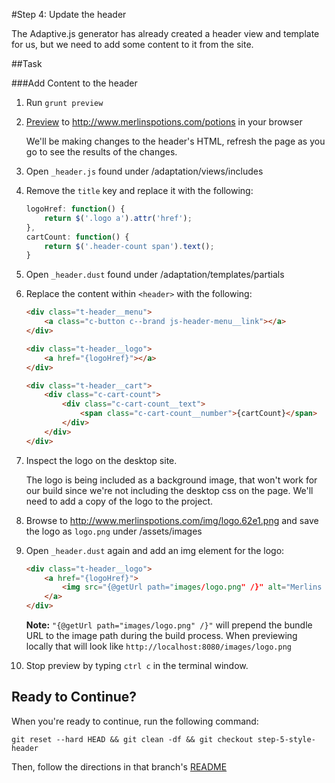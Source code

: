 #Step 4: Update the header

The Adaptive.js generator has already created a header view and template for us, but we need to add some content to it from the site.

##Task

###Add Content to the header

1. Run `grunt preview`
2. [Preview](https://cloud.mobify.com/docs/adaptivejs/getting-started/new-project/#/start-adaptivejs-server) to http://www.merlinspotions.com/potions in your browser
    
    We'll be making changes to the header's HTML, refresh the page as you go to see the results of the changes.

3. Open `_header.js` found under /adaptation/views/includes
4. Remove the `title` key and replace it with the following:

    ```javascript
    logoHref: function() {
        return $('.logo a').attr('href');
    },
    cartCount: function() {
        return $('.header-count span').text();
    }
    ```

5. Open `_header.dust` found under /adaptation/templates/partials
6. Replace the content within `<header>` with the following:

    ```html
    <div class="t-header__menu">
        <a class="c-button c--brand js-header-menu__link"></a>
    </div>

    <div class="t-header__logo">
        <a href="{logoHref}"></a>
    </div>

    <div class="t-header__cart">
        <div class="c-cart-count">
            <div class="c-cart-count__text">
                <span class="c-cart-count__number">{cartCount}</span>
            </div>
        </div>
    </div>
    ```

7. Inspect the logo on the desktop site.

    The logo is being included as a background image, that won't work for our build since we're not including the desktop css on the page. We'll need to add a copy of the logo to the project.

8. Browse to http://www.merlinspotions.com/img/logo.62e1.png and save the logo as `logo.png` under /assets/images
9. Open `_header.dust` again and add an img element for the logo:

    ```html
    <div class="t-header__logo">
        <a href="{logoHref}">
            <img src="{@getUrl path="images/logo.png" /}" alt="Merlins Potions">
        </a>
    </div>
    ```

    **Note:** `"{@getUrl path="images/logo.png" /}"` will prepend the bundle URL to the image path during the build process. When previewing locally that will look like `http://localhost:8080/images/logo.png`

10. Stop preview by typing `ctrl c` in the terminal window.

## Ready to Continue?

When you're ready to continue, run the following command:

```
git reset --hard HEAD && git clean -df && git checkout step-5-style-header
```

Then, follow the directions in that branch's [README](https://github.com/mobify/workshop--adaptivejs-site/blob/step-5-style-header/README.md)